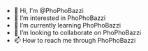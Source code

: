 - 👋 Hi, I’m @PhoPhoBazzi
- 👀 I’m interested in PhoPhoBazzi
- 🌱 I’m currently learning PhoPhoBazzi
- 💞️ I’m looking to collaborate on PhoPhoBazzi
- 📫 How to reach me through PhoPhoBazzi

<!---
PhoPhoBazzi/PhoPhoBazzi is a ✨ special ✨ repository because its `README.md` (this file) appears on your GitHub profile.
You can click the Preview link to take a look at your changes.
--->
